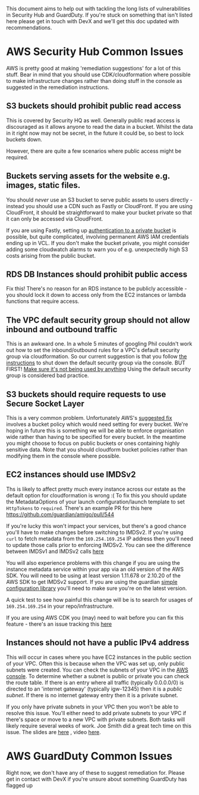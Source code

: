 This document aims to help out with tackling the long lists of vulnerabilities in Security Hub and GuardDuty. If you're
stuck on something that isn't listed here please get in touch with DevX and we'll get this doc updated with recommendations.

# AWS Security Hub Common Issues
AWS is pretty good at making 'remediation suggestions' for a lot of this stuff. Bear in mind that you should use CDK/cloudformation
where possible to make infrastructure changes rather than doing stuff in the console as suggested in the remediation instructions. 

## S3 buckets should prohibit public read access
This is covered by Security HQ as well. Generally public read access is discouraged as it allows anyone to read the data
in a bucket. Whilst the data in it right now may not be secret, in the future it could be, so best to lock buckets down.

However, there are quite a few scenarios where public access might be required.

## Buckets serving assets for the website e.g. images, static files.
You should *never* use an S3 bucket to serve public assets to users directly - instead you should use a CDN such as Fastly
or CloudFront. If you are using CloudFront, it should be straightforward to make your bucket private so that it can
only be accessed via CloudFront.

If you are using Fastly, setting up [authentication to a private bucket](https://docs.fastly.com/en/guides/amazon-s3#using-an-amazon-s3-private-bucket)
is possible, but quite complicated, involving permanent AWS IAM credentials ending up in VCL. If you don't make the bucket
private, you might consider adding some cloudwatch alarms to warn you of e.g. unexpectedly high S3 costs arising from 
the public bucket.

## RDS DB Instances should prohibit public access
Fix this! There's no reason for an RDS instance to be publicly accessible - you should lock it down to access only from
the EC2 instances or lambda functions that require access.

## The VPC default security group should not allow inbound and outbound traffic
This is an awkward one. In a whole 5 minutes of googling Phil couldn't work out how to set the inbound/outbound rules for a 
VPC's default security group via cloudformation. So our current suggestion is that you follow [the instructions](https://docs.aws.amazon.com/securityhub/latest/userguide/securityhub-standards-fsbp-controls.html#ec2-2-remediation)
to shut down the default security group via the console. BUT FIRST! [Make sure it's not being used by anything](https://aws.amazon.com/premiumsupport/knowledge-center/ec2-find-security-group-resources/)
Using the default security group is considered bad practice.

## S3 buckets should require requests to use Secure Socket Layer
This is a very common problem. Unfortunately AWS's [suggested fix](https://docs.aws.amazon.com/securityhub/latest/userguide/securityhub-standards-fsbp-controls.html#s3-5-remediation)
involves a bucket policy which would need setting for every bucket. We're hoping in future this is something we will be 
able to enforce organisation wide rather than having to be specified for every bucket. In the meantime you might choose
to focus on public buckets or ones containing highly sensitive data. Note that you should cloudform bucket policies
rather than modifying them in the console where possible.

## EC2 instances should use IMDSv2
Ths is likely to affect pretty much every instance across our estate as the default option for cloudformation is wrong :(
To fix this you should update the MetadataOptions of your launch configuration/launch template to set `HttpTokens` to `required`.
There's an example PR for this here https://github.com/guardian/amigo/pull/544

If you're lucky this won't impact your services, but there's a good chance you'll have to make changes before switching to
IMDSv2. If you're using `curl` to fetch metadata from the `169.254.169.254` IP address then you'll need to update those calls
prior to enforcing IMDSv2. You can see the difference between IMDSv1 and IMDSv2 calls [here](https://docs.aws.amazon.com/AWSEC2/latest/UserGuide/instancedata-data-retrieval.html)

You will also experience problems with this change if you are using the instance metadata service within your app via an old 
version of the AWS SDK. You will need to be using at least version 1.11.678 or 2.10.20 of the AWS SDK to get IMDSv2 support. 
If you are using the guardian [simple configuration library](https://github.com/guardian/simple-configuration) you'll need 
to make sure you're on the latest version.

A quick test to see how painful this change will be is to search for usages of `169.254.169.254` in your repo/infrastructure.

If you are using AWS CDK you (may) need to wait before you can fix this feature - there's an issue tracking this 
[here](https://github.com/aws/aws-cdk/issues/5137)

## Instances should not have a public IPv4 address
This will occur in cases where you have EC2 instances in the public section of your VPC. Often this is because when the VPC
was set up, only public subnets were created. You can check the subnets of your VPC in the [AWS console](https://eu-west-1.console.aws.amazon.com/vpc/home?region=eu-west-1#subnets:).
To determine whether a subnet is public or private you can check the route table. If there is an entry where all traffic 
(typically 0.0.0.0/0) is directed to an 'internet gateway' (typically igw-12345) then it is a *public subnet*. If there is
no internet gateway entry then it is a private subnet.

If you only have private subnets in your VPC then you won't be able to resolve this issue. You'll either need to add
private subnets to your VPC if there's space or move to a new VPC with private subnets. Both tasks will likely require
several weeks of work. Joe Smith did a great tech time on this issue. The slides are [here](https://docs.google.com/presentation/d/1_YfLuAfKULplBBP8Ugs9IYxrKwWLtL9JsBICBoVqn4c/edit#slide=id.g5c86dc83d4_0_81)
, video [here](https://drive.google.com/file/d/1AP_fN2i9S0ssocETOBtJXl_oCZ2XY_zM/view).

# AWS GuardDuty Common Issues
Right now, we don't have any of these to suggest remediation for. Please get in contact with DevX if you're unsure about
something GuardDuty has flagged up
